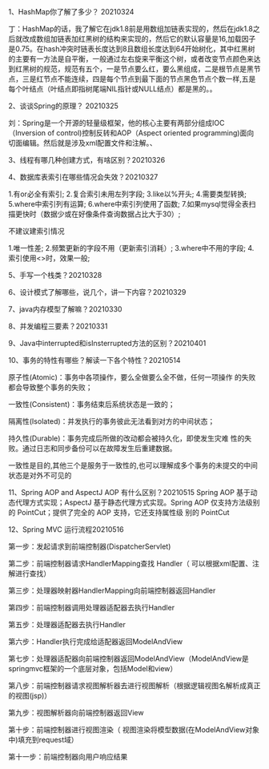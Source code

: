 1、HashMap你了解了多少？   20210324

丁：HashMap的话，我了解它在jdk1.8前是用数组加链表实现的，然后在jdk1.8之后就改成数组加链表加红黑树的结构来实现的，然后它的默认容量是16,加载因子是0.75。在hash冲突时链表长度达到8且数组长度达到64开始树化，其中红黑树的主要有一方法是自平衡，一般通过左右旋来平衡这个树，或者改变节点颜色来达到红黑树的规范，规范有五个，一是节点要么红，要么黑组成，二是根节点是黑节点，三是红节点不能连续，四是每个节点到最下面的节点黑色节点个数一样,五是每个叶结点（叶结点即指树尾端NIL指针或NULL结点）都是黑的。。

2、谈谈Spring的原理？   20210325

刘：Spring是一个开源的轻量级框架，他的核心主要有两部分组成IOC（Inversion of control)控制反转和AOP（Aspect oriented programming)面向切面编辑。然后就是涉及xml配置文件和注解。、

3、线程有哪几种创建方式，有啥区别？20210326

4、数据库表索引在哪些情况会失效？20210327

1.有or必全有索引;
2.复合索引未用左列字段;
3.like以%开头;
4.需要类型转换;
5.where中索引列有运算;
6.where中索引列使用了函数;
7.如果mysql觉得全表扫描更快时（数据少或在好像条件查询数据占比大于30）;

不建议建索引情况

1.唯一性差;
2.频繁更新的字段不用（更新索引消耗）;
3.where中不用的字段;
4.索引使用<>时，效果一般;



5、手写一个栈类？20210328

6、设计模式了解哪些，说几个，讲一下内容？20210329

7、java内存模型了解嘛？20210330

8、并发编程三要素？20210331

9、Java中interrupted和isInsterrupted方法的区别？20210401

10、事务的特性有哪些？解读一下各个特性？20210514

原子性(Atomic)：事务中各项操作，要么全做要么全不做，任何一项操作
的失败都会导致整个事务的失败；

一致性(Consistent)：事务结束后系统状态是一致的；

隔离性(Isolated)：并发执行的事务彼此无法看到对方的中间状态；

持久性(Durable)：事务完成后所做的改动都会被持久化，即使发生灾难
性的失败。通过日志和同步备份可以在故障发生后重建数据。

一致性是目的,其他三个是服务于一致性的,也可以理解成多个事务的未提交的中间状态是对外不可见的

11、Spring AOP and AspectJ AOP 有什么区别？20210515
Spring AOP 基于动态代理方式实现；AspectJ 基于静态代理方式实现。Spring
AOP 仅支持方法级别的 PointCut；提供了完全的 AOP 支持，它还支持属性级
别的 PointCut

12、Spring MVC 运行流程20210516

第一步：发起请求到前端控制器(DispatcherServlet)

第二步：前端控制器请求HandlerMapping查找 Handler（ 可以根据xml配置、注解进行查找）

第三步：处理器映射器HandlerMapping向前端控制器返回Handler

第四步：前端控制器调用处理器适配器去执行Handler

第五步：处理器适配器去执行Handler

第六步：Handler执行完成给适配器返回ModelAndView

第七步：处理器适配器向前端控制器返回ModelAndView（ModelAndView是springmvc框架的一个底层对象，包括Model和view）

第八步：前端控制器请求视图解析器去进行视图解析（根据逻辑视图名解析成真正的视图(jsp)）

第九步：视图解析器向前端控制器返回View

第十步：前端控制器进行视图渲染（ 视图渲染将模型数据(在ModelAndView对象中)填充到request域）

第十一步：前端控制器向用户响应结果